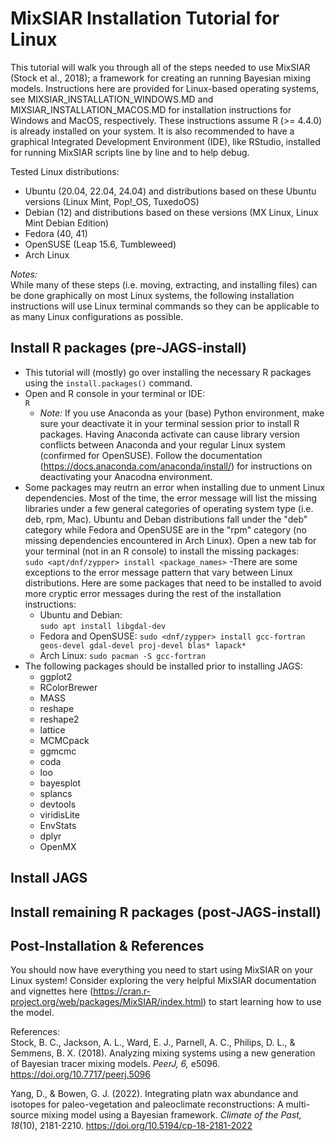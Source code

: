 # MixSIAR Installation Tutorial for Linux

This tutorial will walk you through all of the steps needed to use MixSIAR (Stock et al., 2018); a framework for creating an running Bayesian mixing models. Instructions here are provided for Linux-based operating systems, see MIXSIAR_INSTALLATION_WINDOWS.MD and MIXSIAR_INSTALLATION_MACOS.MD for installation instructions for Windows and MacOS, respectively. These instructions assume R (>= 4.4.0) is already installed on your system. It is also recommended to have a graphical Integrated Development Environment (IDE), like RStudio, installed for running MixSIAR scripts line by line and to help debug.

Tested Linux distributions:
- Ubuntu (20.04, 22.04, 24.04) and distributions based on these Ubuntu versions (Linux Mint, Pop!_OS, TuxedoOS)
- Debian (12) and distributions based on these versions (MX Linux, Linux Mint Debian Edition)
- Fedora (40, 41)
- OpenSUSE (Leap 15.6, Tumbleweed)
- Arch Linux

_Notes:_\
While many of these steps (i.e. moving, extracting, and installing files) can be done graphically on most Linux systems, the following installation instructions will use Linux terminal commands so they can be applicable to as many Linux configurations as possible.

## Install R packages (pre-JAGS-install)
- This tutorial will (mostly) go over installing the necessary R packages using the `install.packages()` command.
- Open and R console in your terminal or IDE:\
`R`
  - _Note:_ If you use Anaconda as your (base) Python environment, make sure your deactivate it in your terminal session prior to install R packages. Having Anaconda activate can cause library version conflicts between Anaconda and your regular Linux system (confirmed for OpenSUSE). Follow the documentation (https://docs.anaconda.com/anaconda/install/) for instructions on deactivating your Anacodna environment.
- Some packages may reutrn an error when installing due to unment Linux dependencies. Most of the time, the error message will list the missing libraries under a few general categories of operating system type (i.e. deb, rpm, Mac). Ubuntu and Deban distributions fall under the "deb" category while Fedora and OpenSUSE are in the "rpm" category (no missing dependencies encountered in Arch Linux). Open a new tab for your terminal (not in an R console) to install the missing packages:\
`sudo <apt/dnf/zypper> install <package_names>`
-There are some exceptions to the error message pattern that vary between Linux distributions. Here are some packages that need to be installed to avoid more cryptic error messages during the rest of the installation instructions:
  - Ubuntu and Debian:\
`sudo apt install libgdal-dev`
  - Fedora and OpenSUSE:
`sudo <dnf/zypper> install gcc-fortran geos-devel gdal-devel proj-devel blas* lapack*`
  - Arch Linux:
`sudo pacman -S gcc-fortran`
- The following packages should be installed prior to installing JAGS:
  - ggplot2
  - RColorBrewer
  - MASS
  - reshape
  - reshape2
  - lattice
  - MCMCpack
  - ggmcmc
  - coda
  - loo
  - bayesplot
  - splancs
  - devtools
  - viridisLite
  - EnvStats
  - dplyr
  - OpenMX

## Install JAGS

## Install remaining R packages (post-JAGS-install)

## Post-Installation & References
You should now have everything you need to start using MixSIAR on your Linux system! Consider exploring the very helpful MixSIAR documentation and vignettes here (https://cran.r-project.org/web/packages/MixSIAR/index.html) to start learning how to use the model.

References:\
Stock, B. C., Jackson, A. L., Ward, E. J., Parnell, A. C., Philips, D. L., & Semmens, B. X. (2018). Analyzing mixing systems using a new generation of Bayesian tracer mixing models. _PeerJ, 6,_ e5096. https://doi.org/10.7717/peerj.5096

Yang, D., & Bowen, G. J. (2022). Integrating platn wax abundance and isotopes for paleo-vegetation and paleoclimate reconstructions: A multi-source mixing model using a Bayesian framework. _Climate of the Past, 18_(10), 2181-2210. https://doi.org/10.5194/cp-18-2181-2022
